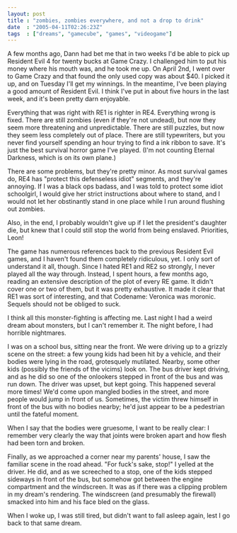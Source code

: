 ```yaml
---
layout: post
title : "zombies, zombies everywhere, and not a drop to drink"
date  : "2005-04-11T02:26:23Z"
tags  : ["dreams", "gamecube", "games", "videogame"]
---
```

A few months ago, Dann had bet me that in two weeks I'd be able to pick up Resident Evil 4 for twenty bucks at Game Crazy.  I challenged him to put his money where his mouth was, and he took me up.  On April 2nd, I went over to Game Crazy and that found the only used copy was about $40.  I picked it up, and on Tuesday I'll get my winnings.  In the meantime, I've been playing a good amount of Resident Evil.  I think I've put in about five hours in the last week, and it's been pretty darn enjoyable.

Everything that was right with RE1 is righter in RE4.  Everything wrong is fixed.  There are still zombies (even if they're not undead), but now they seem more threatening and unpredictable.  There are still puzzles, but now they seem less completely out of place.  There are still typewriters, but you never find yourself spending an hour trying to find a ink ribbon to save.  It's just the best survival horror game I've played.  (I'm not counting Eternal Darkness, which is on its own plane.)

There are some problems, but they're pretty minor.  As most survival games do, RE4 has "protect this defenseless idiot" segments, and they're annoying.  If I was a black ops badass, and I was told to protect some idiot schoolgirl, I would give her strict instructions about where to stand, and I would not let her obstinantly stand in one place while I run around flushing out zombies.

Also, in the end, I probably wouldn't give up if I let the president's daughter die, but knew that I could still stop the world from being enslaved. Priorities, Leon!

The game has numerous references back to the previous Resident Evil games, and I haven't found them completely ridiculous, yet.  I only sort of understand it all, though.  Since I hated RE1 and RE2 so strongly, I never played all the way through.  Instead, I spent hours, a few months ago, reading an extensive description of the plot of every RE game.  It didn't cover one or two of them, but it was pretty exhaustive.  It made it clear that RE1 was sort of interesting, and that Codename: Veronica was moronic.  Sequels should not be obliged to suck.

I think all this monster-fighting is affecting me.  Last night I had a weird dream about monsters, but I can't remember it.  The night before, I had horrible nightmares.

I was on a school bus, sitting near the front.  We were driving up to a grizzly scene on the street: a few young kids had been hit by a vehicle, and their bodies were lying in the road, grotesquely mutilated.  Nearby, some other kids (possibly the friends of the vicims) look on.  The bus driver kept driving, and as he did so one of the onlookers stepped in front of the bus and was run down. The driver was upset, but kept going.  This happened several more times!  We'd come upon mangled bodies in the street, and more people would jump in front of us.  Sometimes, the victim threw himself in front of the bus with no bodies nearby; he'd just appear to be a pedestrian until the fateful moment.

When I say that the bodies were gruesome, I want to be really clear:  I remember very clearly the way that joints were broken apart and how flesh had been torn and broken.

Finally, as we approached a corner near my parents' house, I saw the familiar scene in the road ahead.  "For fuck's sake, stop!" I yelled at the driver.  He did, and as we screeched to a stop, one of the kids stepped sideways in front of the bus, but somehow got between the engine compartment and the windscreen. It was as if there was a clipping problem in my dream's rendering.  The windscreen (and presumably the firewall) smacked into him and his face bled on the glass.

When I woke up, I was still tired, but didn't want to fall asleep again, lest I go back to that same dream. 
